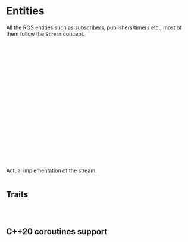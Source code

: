 # Entities 

All the ROS entities such as subscribers, publishers/timers etc., most of them follow the `Stream` concept.


```{doxygenstruct} icey::Result
```
```{doxygenstruct} icey::Nothing
```

```{doxygenstruct} icey::StreamTag
```
```{doxygenclass} icey::Stream
```

```{doxygenclass} icey::Future
```

```{doxygentypedef} icey::Clock
```
```{doxygentypedef} icey::Time
```
```{doxygentypedef} icey::Duration
```

```{doxygenstruct} icey::ParameterStream
```

```{doxygenstruct} icey::ValueOrParameter
```

```{doxygenstruct} icey::Interval
```
```{doxygenstruct} icey::Set
```
```{doxygenstruct} icey::Validator
```

```{doxygenstruct} icey::SubscriptionStream
```
```{doxygenstruct} icey::TimerStream
```
```{doxygenstruct} icey::TimerImpl
```


```{doxygenstruct} icey::PublisherStream
```

```{doxygenstruct} icey::ServiceStream
```

```{doxygenstruct} icey::ServiceClient
```

```{doxygenstruct} icey::TransformSubscriptionStream
```

```{doxygenstruct} icey::TransformBuffer
```

```{doxygenstruct} icey::TransformPublisherStream
```

```{doxygenclass} icey::StreamImplDefault
```

```{doxygenstruct} icey::WithDefaults
```

Actual implementation of the stream.

```{doxygenclass} icey::impl::Stream
```

## Traits 
```{doxygentypedef} icey::ErrorOf
```
```{doxygentypedef} icey::ValueOf
```
```{doxygentypedef} icey::MessageOf
```

## C++20 coroutines support 

```{doxygenstruct} icey::PromiseInterfaceForCoroutines
```
